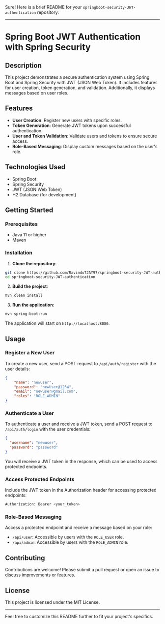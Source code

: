 Sure! Here is a brief README for your `springboot-security-JWT-authentication` repository:

---

# Spring Boot JWT Authentication with Spring Security

## Description

This project demonstrates a secure authentication system using Spring Boot and Spring Security with JWT (JSON Web Token). It includes features for user creation, token generation, and validation. Additionally, it displays messages based on user roles.

## Features

- **User Creation**: Register new users with specific roles.
- **Token Generation**: Generate JWT tokens upon successful authentication.
- **User and Token Validation**: Validate users and tokens to ensure secure access.
- **Role-Based Messaging**: Display custom messages based on the user's role.

## Technologies Used

- Spring Boot
- Spring Security
- JWT (JSON Web Token)
- H2 Database (for development)

## Getting Started

### Prerequisites

- Java 11 or higher
- Maven

### Installation

1. **Clone the repository**:

```sh
git clone https://github.com/RavinduTJAY97/springboot-security-JWT-authentication.git
cd springboot-security-JWT-authentication
```

2. **Build the project**:

```sh
mvn clean install
```

3. **Run the application**:

```sh
mvn spring-boot:run
```

The application will start on `http://localhost:8080`.

## Usage

### Register a New User

To create a new user, send a POST request to `/api/auth/register` with the user details:

```json
{
    "name": "newuser",
    "password": "newUser@1234",
    "email": "newuser@gmail.com",
    "roles": "ROLE_ADMIN"
}
```

### Authenticate a User

To authenticate a user and receive a JWT token, send a POST request to `/api/auth/login` with the user credentials:

```json
{
  "username": "newuser",
  "password": "password"
}
```

You will receive a JWT token in the response, which can be used to access protected endpoints.

### Access Protected Endpoints

Include the JWT token in the Authorization header for accessing protected endpoints:

```sh
Authorization: Bearer <your_token>
```

### Role-Based Messaging

Access a protected endpoint and receive a message based on your role:

- `/api/user`: Accessible by users with the `ROLE_USER` role.
- `/api/admin`: Accessible by users with the `ROLE_ADMIN` role.

## Contributing

Contributions are welcome! Please submit a pull request or open an issue to discuss improvements or features.

## License

This project is licensed under the MIT License.

---

Feel free to customize this README further to fit your project's specifics.
